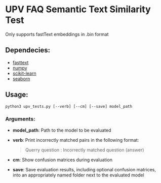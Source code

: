 # UPV FAQ Semantic Text Similarity Test

Only supports fastText embeddings in .bin format

## Dependecies:

- [fasttext](https://fasttext.cc/docs/en/python-module.html)
- [numpy](https://numpy.org/install/)
- [scikit-learn](https://scikit-learn.org/stable/install.html)
- [seaborn](https://seaborn.pydata.org/installing.html)

## Usage:

    python3 upv_tests.py [--verb] [--cm] [--save] model_path
  
### Arguments:

- **model_path**: Path to the model to be evaluated

- **verb**: Print incorrectly matched pairs in the following format:

    > Querry question : Incorrectly matched question (answer)

- **cm**: Show confusion matrices during evaluation

- **save**: Save evaluation results, including optional confusion matrices, into an appropriately named folder next to the evaluated model
